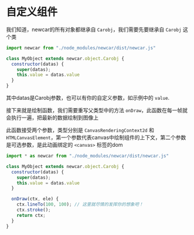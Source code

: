 # 自定义组件

我们知道，newcar的所有对象都继承自 `Carobj`，我们需要先要继承自 `Carobj` 这个类

```javascript
import newcar from "./node_modules/newcar/dist/newcar.js"

class MyObject extends newcar.object.Carobj {
  constructor(datas) {
    super(datas);
    this.value = datas.value
  }
}
```

其中datas是Carobj参数，也可以有你的自定义参数，如示例中的 `value`.

接下来就是绘制函数，我们需要重写父类型中的方法 `onDraw`，此函数在每一帧就会执行一遍，把最新的数据绘制到图像上

此函数接受两个参数，类型分别是 `CanvasRenderingContext2d` 和 `HTMLCanvasElement`，第一个参数代表canvas中绘制组件的上下文，第二个参数是可选参数，是此动画绑定的 `<canvas>` 标签的dom

```javascript
import * as newcar from "./node_modules/newcar/dist/newcar.js"

class MyObject extends newcar.object.Carobj {
  constructor(datas) {
    super(datas);
    this.value = datas.value
  }

  onDraw(ctx, ele) {
    ctx.lineTo(100, 100); // 这里就尽情的发挥你的想象吧！
    ctx.stroke();
    return ctx;
  }
}
```
